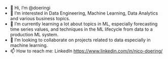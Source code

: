 - 👋 Hi, I’m @doeringi
- 👀 I’m interested in Data Engineering, Machine Learning, Data Analytics and various business topics.
- 🌱 I’m currently learning a lot about topics in ML, especially forecasting time series values, and techniques in the ML lifecycle from data to a production ML system.
- 💞️ I’m looking to collaborate on projects related to data especially in machine learning.
- 📫 How to reach me: LinkedIn https://www.linkedin.com/in/nico-doering/

<!---
doeringi/doeringi is a ✨ special ✨ repository because its `README.md` (this file) appears on your GitHub profile.
You can click the Preview link to take a look at your changes.
--->
